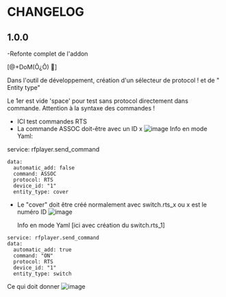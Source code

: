 # CHANGELOG

## 1.0.0
-Refonte complet de l'addon

[@+DoM(Ô¿Ô) 🖖]

Dans l'outil de développement, création d'un sélecteur de protocol ! et de "
Entity type"

Le 1er est vide 'space' pour test sans protocol directement dans commande.
Attention à la syntaxe des commandes !


- ICI test commandes RTS 
- La commande ASSOC doit-être avec un ID x
![image](https://user-images.githubusercontent.com/97252459/224477543-e17eeeee-c1d9-41d7-9be3-f859c0a24c75.png)
  Info en mode Yaml:

service: rfplayer.send_command
````
data:
  automatic_add: false
  command: ASSOC
  protocol: RTS
  device_id: "1"
  entity_type: cover
````
- Le "cover" doit être créé normalement avec switch.rts_x ou x est le numéro ID
![image](https://user-images.githubusercontent.com/97252459/224477511-d2c39671-f9dd-4bde-9c35-76f35f1940c6.png)

  Info en mode Yaml [ici avec création du switch.rts_1]
````
service: rfplayer.send_command
data:
  automatic_add: true
  command: "ON"
  protocol: RTS
  device_id: "1"
  entity_type: switch
````
Ce qui doit donner ![image](https://user-images.githubusercontent.com/97252459/224477619-75d91e29-2b70-407a-a4a2-499bdd9ed805.png)
